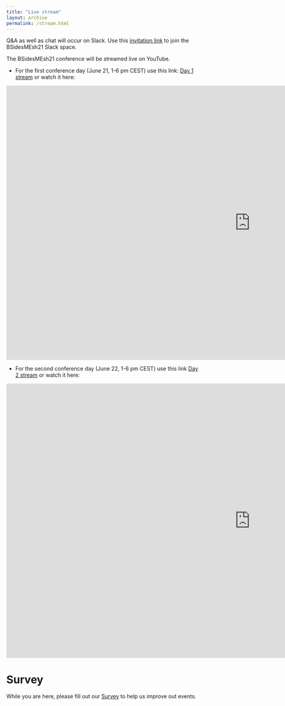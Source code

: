 ```yaml
---
title: "Live stream"
layout: archive
permalink: /stream.html
---
```


Q&A as well as chat will occur on Slack. 
Use this [invitation link](https://join.slack.com/t/bsidesmesh21/shared_invite/zt-ru611red-90Xyxk~SsCbPgu9GgAmSMA) to join the BSidesMEsh21 Slack space.

The BSidesMEsh21 conference will be streamed live on YouTube. 
- For the first conference day (June 21, 1-6 pm CEST) use this link:
[Day 1 stream](https://youtu.be/Ta6GvQRq9Z0)
or watch it here:

<iframe title="BSidesMEsh21 Day 1" src="https://www.youtube.com/embed/Ta6GvQRq9Z0" width="1280" height="720" frameborder="0" allowfullscreen="allowfullscreen"></iframe>

- For the second conference day (June 22, 1-6 pm CEST) use this link [Day 2 stream](https://youtu.be/k1pY-cQMJwQ) or watch it here:

<iframe title="BSidesMEsh21 Day 1" src="https://www.youtube.com/embed/k1pY-cQMJwQ" width="1280" height="720" frameborder="0" allowfullscreen="allowfullscreen"></iframe>

# Survey

While you are here, please fill out our [Survey](https://forms.gle/9tpUByY65iSHmBYAA) to help us improve out events.

